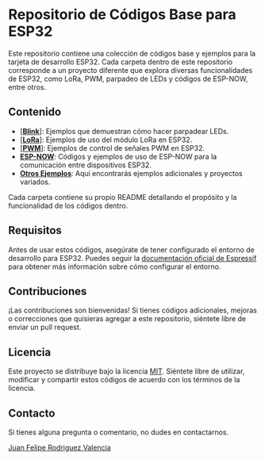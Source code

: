 # Repositorio de Códigos Base para ESP32

Este repositorio contiene una colección de códigos base y ejemplos para la tarjeta de desarrollo ESP32. Cada carpeta dentro de este repositorio corresponde a un proyecto diferente que explora diversas funcionalidades de ESP32, como LoRa, PWM, parpadeo de LEDs y códigos de ESP-NOW, entre otros.

## Contenido

- [**[Blink](https://github.com/jrovz/ejemplos_esp32/tree/master/blink_from_scrath)**]: Ejemplos que demuestran cómo hacer parpadear LEDs.
- [**[LoRa](https://github.com/jrovz/ejemplos_esp32/tree/master/Lora_com)**]: Ejemplos de uso del módulo LoRa en ESP32.
- [**[PWM](https://github.com/jrovz/ejemplos_esp32/tree/master/PWM)**]: Ejemplos de control de señales PWM en ESP32.
- [**ESP-NOW**](ESP_NOW/): Códigos y ejemplos de uso de ESP-NOW para la comunicación entre dispositivos ESP32.
- [**Otros Ejemplos**](Other_Examples/): Aquí encontrarás ejemplos adicionales y proyectos variados.

Cada carpeta contiene su propio README detallando el propósito y la funcionalidad de los códigos dentro.

## Requisitos

Antes de usar estos códigos, asegúrate de tener configurado el entorno de desarrollo para ESP32. Puedes seguir la [documentación oficial de Espressif](https://docs.espressif.com/projects/esp-idf/en/latest/esp32/get-started/index.html) para obtener más información sobre cómo configurar el entorno.

## Contribuciones

¡Las contribuciones son bienvenidas! Si tienes códigos adicionales, mejoras o correcciones que quisieras agregar a este repositorio, siéntete libre de enviar un pull request.

## Licencia

Este proyecto se distribuye bajo la licencia [MIT](LICENSE). Siéntete libre de utilizar, modificar y compartir estos códigos de acuerdo con los términos de la licencia.

## Contacto

Si tienes alguna pregunta o comentario, no dudes en contactarnos.

[Juan Felipe Rodriguez Valencia](jrovez@outlook.com)
